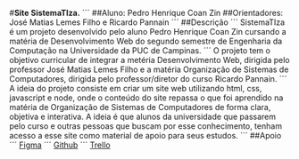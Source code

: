 #**Site SistemaTIza.**
´´´
##Aluno: Pedro Henrique Coan Zin
##Orientadores: José Matias Lemes Filho e Ricardo Pannain
´´´
##Descrição
  ´´´ 
     SistemaTIza é um projeto desenvolvido pelo aluno Pedro Henrique Coan Zin cursando a matéria de Desenvolvimento Web do segundo semestre de Engenharia da Computação na Universidade da PUC de Campinas. 
     ´´´
     O projeto tem o objetivo curricular de integrar a metéria Desenvolvimento Web, dirigida pelo professor José Matias Lemes Filho e a matéria Organização de Sistemas de Computadores, dirigida pelo professor/diretor do curso Ricardo Pannain.
     ´´´
     A ideia do projeto consiste em criar um site web utilizando html, css, javascript e node, onde o conteúdo do site repassa o que foi aprendido na matéria de Organização de Sistemas de Computadores de forma clara, objetiva e interativa. A ideia é que alunos da universidade que passarem pelo curso e outras pessoas que buscam por esse conhecimento, tenham acesso a esse site como material de apoio para seus estudos.
  ´´´
##Apoio 
  ´´´
  [Figma](https://www.figma.com/design/oAWsGuzdcZCts3ZSqjN3Ku/Projeto-Integrador?node-id=1-5&m=dev&t=1XEFGNzMoneLCO9k-1)
  ´´´
  [Github](https://github.com/ZinPedro/SistemaTIza)
  ´´´
  [Trello](https://trello.com/b/OkUVAAtK/projeto-integrador-desenvolvimentowebpucc2024)
